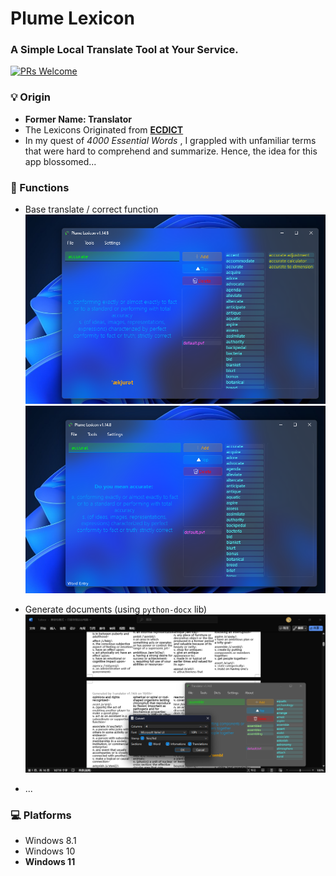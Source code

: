 # Plume Lexicon
### A Simple Local Translate Tool at Your Service.
[![PRs Welcome](https://img.shields.io/badge/PRs-welcome-brightgreen.svg?style=flat-square)](https://github.com/DogeCN/Plume-Lexicon/pulls)

### 💡 Origin
 - **Former Name: Translator**
 - The Lexicons Originated from [**ECDICT**](https://github.com/skywind3000/ECDICT)
 - In my quest of *4000 Essential Words* , I grappled with unfamiliar terms that were hard to comprehend and summarize. Hence, the idea for this app blossomed...

### 🤔 Functions

 - Base translate / correct function \
  ![Translate (English)](.pics/translate.png "Translate (English)")
  ![Correct](.pics/correct.png "Correct")

 - Generate documents (using `python-docx` lib) \
  ![Document](.pics/convert.png)

 - ...

### 💻 Platforms
 - Windows 8.1
 - Windows 10
 - **Windows 11**

